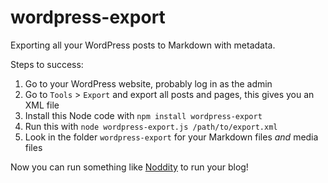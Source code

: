 wordpress-export
================

Exporting all your WordPress posts to Markdown with metadata.

Steps to success:

1. Go to your WordPress website, probably log in as the admin
2. Go to `Tools` > `Export` and export all posts and pages, this gives you an XML file
3. Install this Node code with `npm install wordpress-export`
4. Run this with `node wordpress-export.js /path/to/export.xml`
5. Look in the folder `wordpress-export` for your Markdown files *and* media files

Now you can run something like [Noddity](http://noddity.com) to run your blog!